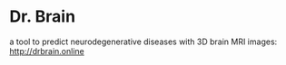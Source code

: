 # Dr. Brain
a tool to predict neurodegenerative diseases with 3D brain MRI images:
http://drbrain.online
